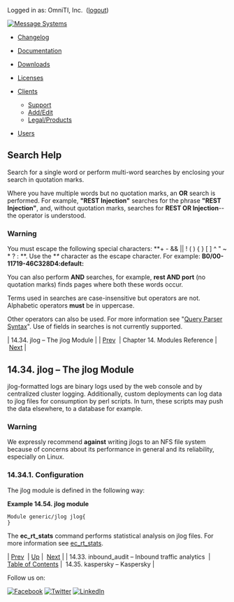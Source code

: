 Logged in as: OmniTI, Inc.  ([logout](https://support.messagesystems.com/logout.php))

[![Message Systems](https://support.messagesystems.com/images/ms-white205.png)](https://support.messagesystems.com/start.php) 

*   [Changelog](https://support.messagesystems.com/start.php?show=changelog)
*   [Documentation](https://support.messagesystems.com/docs/)
*   [Downloads](https://support.messagesystems.com/start.php)

*   [Licenses](https://support.messagesystems.com/license_summary.php)
*   <a href="">Clients</a>
    *   [Support](https://support.messagesystems.com/cs.php)
    *   [Add/Edit](https://support.messagesystems.com/edit_client.php)
    *   [Legal/Products](https://support.messagesystems.com/edit_products.php)
*   [Users](https://support.messagesystems.com/edit_customer.php)

## Search Help

Search for a single word or perform multi-word searches by enclosing your search in quotation marks.

Where you have multiple words but no quotation marks, an **OR** search is performed. For example, **"REST Injection"** searches for the phrase **"REST Injection"**, and, without quotation marks, searches for **REST OR Injection**--the operator is understood.

### Warning

You must escape the following special characters: **+ - && || ! ( ) { } [ ] ^ " ~ * ? : \**. Use the **\** character as the escape character. For example: **B0/00-11719-46C328D4\:default\:**

You can also perform **AND** searches, for example, **rest AND port** (no quotation marks) finds pages where both these words occur.

Terms used in searches are case-insensitive but operators are not. Alphabetic operators **must** be in uppercase.

Other operators can also be used. For more information see "[Query Parser Syntax](https://lucene.apache.org/core/old_versioned_docs/versions/3_0_0/queryparsersyntax.html)". Use of fields in searches is not currently supported.

| 14.34. jlog – The jlog Module |
| [Prev](modules.inbound_audit.php)  | Chapter 14. Modules Reference |  [Next](modules.kaspersky.php) |

## 14.34. jlog – The jlog Module

<a class="indexterm" name="idp12291760"></a>

jlog-formatted logs are binary logs used by the web console and by centralized cluster logging. Additionally, custom deployments can log data to jlog files for consumption by perl scripts. In turn, these scripts may push the data elsewhere, to a database for example.

### Warning

We expressly recommend **against** writing jlogs to an NFS file system because of concerns about its performance in general and its reliability, especially on Linux.

### 14.34.1. Configuration

The jlog module is defined in the following way:

<a name="example.jlog"></a>

**Example 14.54. jlog module**

```
Module generic/jlog jlog{
}
```

The **ec_rt_stats** command performs statistical analysis on jlog files. For more information see [ec_rt_stats](executable.ec_rt_stats.php "ec_rt_stats").

| [Prev](modules.inbound_audit.php)  | [Up](modules.php) |  [Next](modules.kaspersky.php) |
| 14.33. inbound_audit – Inbound traffic analytics  | [Table of Contents](index.php) |  14.35. kaspersky – Kaspersky |

Follow us on:

[![Facebook](https://support.messagesystems.com/images/icon-facebook.png)](http://www.facebook.com/messagesystems) [![Twitter](https://support.messagesystems.com/images/icon-twitter.png)](http://twitter.com/#!/MessageSystems) [![LinkedIn](https://support.messagesystems.com/images/icon-linkedin.png)](http://www.linkedin.com/company/message-systems)